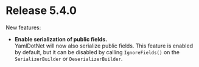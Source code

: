 # Release 5.4.0

New features:
* **Enable serialization of public fields.**  
  YamlDotNet will now also serialize public fields. This feature is enabled by default,
  but it can be disabled by calling `IgnoreFields()` on the `SerializerBuilder` or `DeserializerBuilder`.

